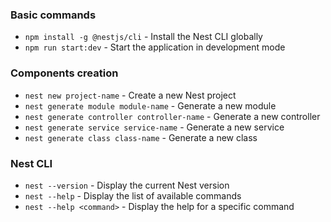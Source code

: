 ### Basic commands
- `npm install -g @nestjs/cli` - Install the Nest CLI globally
- `npm run start:dev` - Start the application in development mode

### Components creation
- `nest new project-name` - Create a new Nest project
- `nest generate module module-name` - Generate a new module
- `nest generate controller controller-name` - Generate a new controller
- `nest generate service service-name` - Generate a new service
- `nest generate class class-name` - Generate a new class

### Nest CLI
- `nest --version` - Display the current Nest version
- `nest --help` - Display the list of available commands
- `nest --help <command>` - Display the help for a specific command
